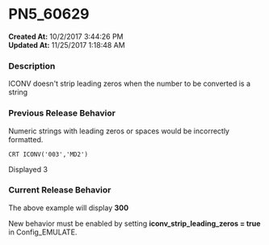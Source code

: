# PN5_60629

**Created At:** 10/2/2017 3:44:26 PM  
**Updated At:** 11/25/2017 1:18:48 AM  


### Description

ICONV doesn't strip leading zeros when the number to be converted is a string



### Previous Release Behavior

Numeric strings with leading zeros or spaces would be incorrectly formatted.

```
CRT ICONV('003','MD2')
```

Displayed 3



### Current Release Behavior

The above example will display **300**

New behavior must be enabled by setting **iconv\_strip\_leading\_zeros = true** in Config\_EMULATE.
